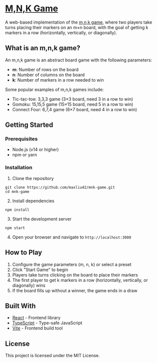 # [M,N,K Game](https://maxliu.me/mnk-game/)

A web-based implementation of the [m,n,k game](https://en.wikipedia.org/wiki/M,n,k-game), where two players take turns placing their markers on an m×n board, with the goal of getting k markers in a row (horizontally, vertically, or diagonally).

## What is an m,n,k game?

An m,n,k game is an abstract board game with the following parameters:
- **m**: Number of rows on the board
- **n**: Number of columns on the board
- **k**: Number of markers in a row needed to win

Some popular examples of m,n,k games include:
- Tic-tac-toe: 3,3,3 game (3×3 board, need 3 in a row to win)
- Gomoku: 15,15,5 game (15×15 board, need 5 in a row to win)
- Connect Four: 6,7,4 game (6×7 board, need 4 in a row to win)

## Getting Started

### Prerequisites

- Node.js (v14 or higher)
- npm or yarn

### Installation

1. Clone the repository
```
git clone https://github.com/maxliu42/mnk-game.git
cd mnk-game
```

2. Install dependencies
```
npm install
```

3. Start the development server
```
npm start
```

4. Open your browser and navigate to `http://localhost:3000`

## How to Play

1. Configure the game parameters (m, n, k) or select a preset
2. Click "Start Game" to begin
3. Players take turns clicking on the board to place their markers
4. The first player to get k markers in a row (horizontally, vertically, or diagonally) wins
5. If the board fills up without a winner, the game ends in a draw

## Built With

- [React](https://reactjs.org/) - Frontend library
- [TypeScript](https://www.typescriptlang.org/) - Type-safe JavaScript
- [Vite](https://vitejs.dev/) - Frontend build tool

## License

This project is licensed under the MIT License.
